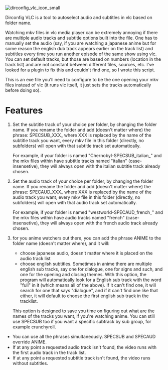 ![dirconfig_vlc_icon_small](https://github.com/nullcipher-labs/dirconfig_vlc/assets/35743548/f8bd12c3-09d2-4d98-bb7d-533ca60261b2)

 Dirconfig VLC is a tool to autoselect audio and subtitles in vlc based on folder name.

 Watching mkv files in vlc media player can be extremely annoying if there are multiple audio tracks and subtitle options built into the file.
 One has to manually set the audio (say, if you are watching a japanese anime but for some reason the english dub track appears earlier on the track list) and subtitles every time you run another episode of the same show using vlc.
 You can set default tracks, but those are based on numbers (location in the track list) and are not constant between different files, sources, etc.
 I've looked for a plugin to fix this and couldn't find one, so I wrote this script.

This is an exe file you'll need to configure to be the one opening your mkv files instead of vlc (it runs vlc itself, it just sets the tracks automatically before doing so).

 # Features

1. Set the subtitle track of your choice per folder, by changing the folder name.
   If you rename the folder and add (doesn't matter where) the phrase: SPECSUB_XXX_
   where XXX is replaced by the name of the subtitle track you want, every mkv file in this folder (directly, no subfolders) will open with that subtitle track set automatically.

   For example, if your folder is named "Chernobyl-SPECSUB_italian_" and the mkv files within have subtitle tracks named "italian" (case-insensetive), they will always open with the italian subtitle track already chosen.

2. Set the audio track of your choice per folder, by changing the folder name.
   If you rename the folder and add (doesn't matter where) the phrase: SPECAUD_XXX_
   where XXX is replaced by the name of the audio track you want, every mkv file in this folder (directly, no subfolders) will open with that audio track set automatically.

   For example, if your folder is named "westworld-SPECAUD_french_" and the mkv files within have audio tracks named "french" (case-insensetive), they will always open with the french audio track already chosen.

3. for you anime watchers out there, you can add the phrase ANIME to the folder name (doesn't matter where), and it will:
   - choose japanese audio, doesn't matter where it is placed on the audio track list
   - choose english subtitles.
     Sometimes in anime there are multiple english sub tracks, say one for dialogue, one for signs and such, and one for the opening and closing themes.
     With this option, the program will automatically look for a English sub track with the word "full" in it (which means all of the above).
     If it can't find one, it will search for one that says "dialogue", and if it can't find one like that either, it will default to choose the first english sub track in the tracklist.

   This option is designed to save you time on figuring out what are the names of the tracks you want, if you're watching anime. You can still use SPECSUB too if you want a specific subtrack by sub group, for example crunchyroll.

* You can use all the phrases simultaneously. SPECSUB and SPECAUD override ANIME.
* If at any point a requested audio track isn't found, the video runs with the first audio track in the track list.
* If at any point a requested subtitle track isn't found, the video runs without subtitles. 
